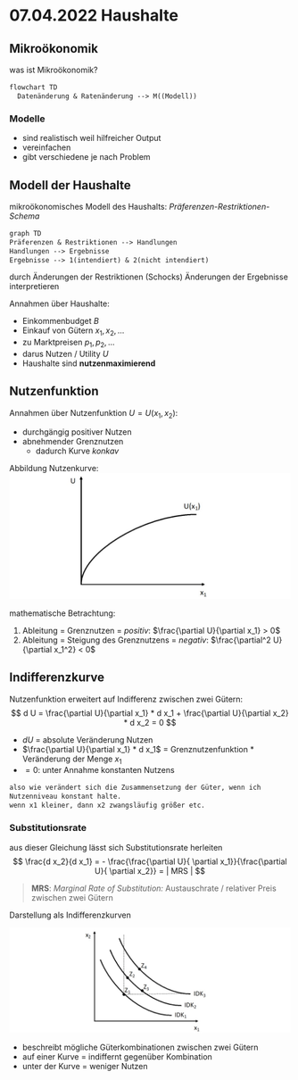 
# 07.04.2022 Haushalte

##  Mikroökonomik
was ist Mikroökonomik?
```mermaid
flowchart TD
  Datenänderung & Ratenänderung --> M((Modell)) 
```
### Modelle
- sind realistisch weil hilfreicher Output
- vereinfachen
- gibt verschiedene je nach Problem

## Modell der Haushalte
mikroökonomisches Modell des Haushalts: *Präferenzen-Restriktionen-Schema*
```mermaid
graph TD
Präferenzen & Restriktionen --> Handlungen
Handlungen --> Ergebnisse
Ergebnisse --> 1(intendiert) & 2(nicht intendiert)
```
durch Änderungen der Restriktionen (Schocks) Änderungen der Ergebnisse interpretieren

Annahmen über Haushalte:
- Einkommenbudget *B*
- Einkauf von Gütern $x_{1}, x_{2},...$
- zu Marktpreisen $p_{1}, p_{2},...$
- darus Nutzen / Utility *U*
- Haushalte sind **nutzenmaximierend**



## Nutzenfunktion

Annahmen über Nutzenfunktion $U = U(x_1,x_2)$:

- durchgängig positiver Nutzen
- abnehmender Grenznutzen
    - dadurch Kurve *konkav*

Abbildung Nutzenkurve: ![2022-04-07_13.43.19](../images/2022-04-07_13.43.19.jpg)

mathematische Betrachtung:

1. Ableitung = Grenznutzen = *positiv*: $\frac{\partial U}{\partial x_1} > 0$
2. Ableitung = Steigung des Grenznutzens = *negativ*: $\frac{\partial^2 U}{\partial x_1^2} < 0$

## Indifferenzkurve

Nutzenfunktion erweitert auf Indifferenz zwischen zwei Gütern:
$$
d U = \frac{\partial U}{\partial x_1} * d x_1 + \frac{\partial U}{\partial x_2} * d x_2 = 0
$$

- $d U$ = absolute Veränderung Nutzen
- $\frac{\partial U}{\partial x_1} * d x_1$ = Grenznutzenfunktion * Veränderung der Menge $x_1$
- $=0$: unter Annahme konstanten Nutzens

```
also wie verändert sich die Zusammensetzung der Güter, wenn ich Nutzenniveau konstant halte. 
wenn x1 kleiner, dann x2 zwangsläufig größer etc.
```

### Substitutionsrate

aus dieser Gleichung lässt sich Substitutionsrate herleiten
$$
\frac{d x_2}{d x_1} = - \frac{\frac{\partial U}{ \partial x_1}}{\frac{\partial U}{ \partial x_2}} = | MRS |
$$

> **MRS**: *Marginal Rate of Substitution:* Austauschrate / relativer Preis zwischen zwei Gütern

Darstellung als Indifferenzkurven

![2022-04-07_14.21.34](../images/2022-04-07_14.21.34.jpg)

- beschreibt mögliche Güterkombinationen zwischen zwei Gütern
- auf einer Kurve = indiffernt gegenüber Kombination
- unter der Kurve = weniger Nutzen 

